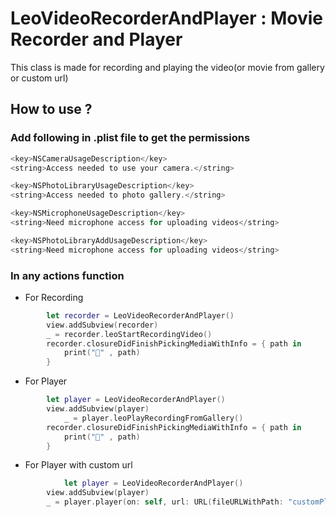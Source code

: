 #  LeoVideoRecorderAndPlayer  : Movie Recorder  and Player 


This class is  made for  recording  and playing the video(or movie from gallery 
or custom url)

## How to use ? 

### Add following in  .plist file to get the permissions
```swift
<key>NSCameraUsageDescription</key>
<string>Access needed to use your camera.</string>

<key>NSPhotoLibraryUsageDescription</key>
<string>Access needed to photo gallery.</string>

<key>NSMicrophoneUsageDescription</key>
<string>Need microphone access for uploading videos</string>

<key>NSPhotoLibraryAddUsageDescription</key>
<string>Need microphone access for uploading videos</string>

```

### In any actions function


* For Recording 

```swift
		let recorder = LeoVideoRecorderAndPlayer()
		view.addSubview(recorder)
		_ = recorder.leoStartRecordingVideo()
		recorder.closureDidFinishPickingMediaWithInfo = { path in
			print("🦀" , path)
		}
```
* For Player 

```swift
		let player = LeoVideoRecorderAndPlayer()
		view.addSubview(player)
			_ = player.leoPlayRecordingFromGallery()
		recorder.closureDidFinishPickingMediaWithInfo = { path in
			print("🦀" , path)
		}
```
 
 
* For Player with custom url  

```swift
			let player = LeoVideoRecorderAndPlayer()
		view.addSubview(player)
		_ = player.player(on: self, url: URL(fileURLWithPath: "customPlayer"))
```
